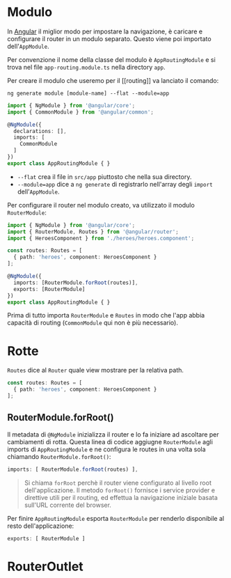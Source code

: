 # Modulo

In [Angular](Angular) il miglior modo per impostare la navigazione, è caricare e configurare il router in un modulo separato. Questo viene poi importato dell'`AppModule`.

Per convenzione il nome della classe del modulo è `AppRoutingModule` e si trova nel file `app-routing.module.ts` nella directory `app`.

Per creare il modulo che useremo per il [[routing]] va lanciato il comando:

```terminal
ng generate module [module-name] --flat --module=app
```

```ts
import { NgModule } from '@angular/core';
import { CommonModule } from '@angular/common';

@NgModule({
  declarations: [],
  imports: [
    CommonModule
  ]
})
export class AppRoutingModule { }
```

- `--flat` crea il file in `src/app` piuttosto che nella sua directory.
- `--module=app` dice a `ng generate` di registrarlo nell'array degli `import` dell'`AppModule`.

Per configurare il router nel modulo creato, va utilizzato il modulo `RouterModule`:

```ts
import { NgModule } from '@angular/core';
import { RouterModule, Routes } from '@angular/router';
import { HeroesComponent } from './heroes/heroes.component';

const routes: Routes = [
  { path: 'heroes', component: HeroesComponent }
];

@NgModule({
  imports: [RouterModule.forRoot(routes)],
  exports: [RouterModule]
})
export class AppRoutingModule { }
```

Prima di tutto importa `RouterModule` e `Routes` in modo che l'app abbia capacità di routing (`CommonModule` qui non è più necessario).

# Rotte

`Routes` dice al `Router` quale view mostrare per la relativa path.

```ts
const routes: Routes = [
  { path: 'heroes', component: HeroesComponent }
];
```

## RouterModule.forRoot()

Il metadata di `@NgModule` inizializza il router e lo fa iniziare ad ascoltare per cambiamenti di rotta.
Questa linea di codice aggiugne `RouterModule` agli imports di `AppRoutingModule` e ne configura le routes in una volta sola chiamando `RouterModule.forRoot()`:

```ts
imports: [ RouterModule.forRoot(routes) ],
```

>Si chiama `forRoot` perchè il router viene configurato al livello root dell'applicazione. Il metodo `forRoot()` fornisce i service provider e direttive utili per il routing, ed effettua la navigazione iniziale basata sull'URL corrente del browser.

Per finire `AppRoutingModule` esporta `RouterModule` per renderlo disponibile al resto dell'applicazione:

```ts
exports: [ RouterModule ]
```

# RouterOutlet

